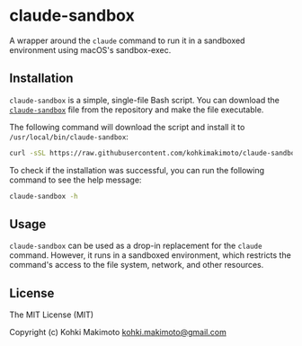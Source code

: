 # claude-sandbox

A wrapper around the `claude` command to run it in a sandboxed environment using macOS's sandbox-exec.

## Installation

`claude-sandbox` is a simple, single-file Bash script. You can download the [`claude-sandbox`](https://github.com/kohkimakimoto/claude-sandbox/raw/main/claude-sandbox) file from the repository and make the file executable.

The following command will download the script and install it to `/usr/local/bin/claude-sandbox`:

```bash
curl -sSL https://raw.githubusercontent.com/kohkimakimoto/claude-sandbox/refs/heads/main/claude-sandbox | sudo tee /usr/local/bin/claude-sandbox > /dev/null && sudo chmod +x /usr/local/bin/claude-sandbox
```

To check if the installation was successful, you can run the following command to see the help message:

```bash
claude-sandbox -h
```

## Usage

`claude-sandbox` can be used as a drop-in replacement for the `claude` command.
However, it runs in a sandboxed environment, which restricts the command's access to the file system, network, and other resources.

## License

The MIT License (MIT)

Copyright (c) Kohki Makimoto <kohki.makimoto@gmail.com>
